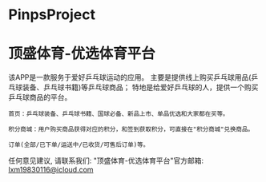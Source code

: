 # PinpsProject
# 顶盛体育-优选体育平台

  该APP是一款服务于爱好乒乓球运动的应用。
  主要是提供线上购买乒乓球用品(乒乓球装备、乒乓球书籍)等乒乓球商品；
  特地是给爱好乒乓球的人，提供一个购买乒乓球商品的平台。
    
    首页：乒乓球装备、乒乓球书籍、国球必备、新品上市、单品优选和大家都在买等。
    
    积分商城：用户购买商品获得对应的积分，和签到获取积分，可直接在"积分商城"兑换商品。
    
    订单(全部/已下单/运送中/已收货/可售后订单)等。
      
  任何意见建议, 请联系我们: 
  "顶盛体育-优选体育平台"官方邮箱: lxm19830116@icloud.com
